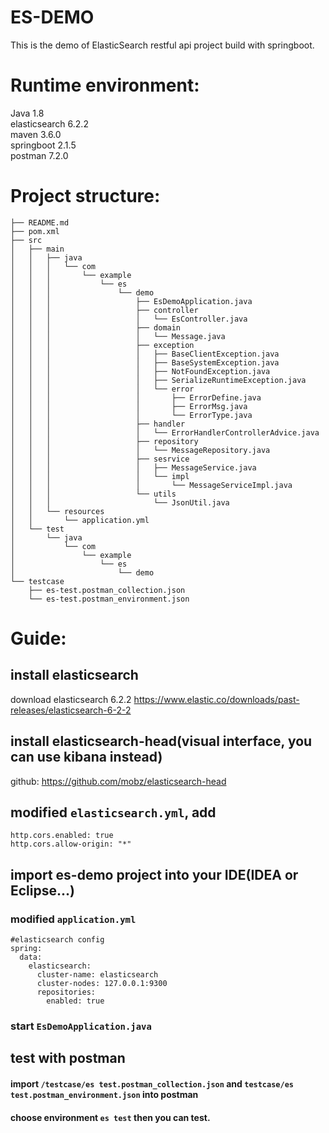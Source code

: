 ES-DEMO
===========
This is the demo of ElasticSearch restful api project build with springboot.

Runtime environment:
======================
Java 1.8  
elasticsearch 6.2.2  
maven 3.6.0	  
springboot 2.1.5  
postman 7.2.0  

Project structure:
======================
```
├── README.md
├── pom.xml
├── src
│   ├── main
│   │   ├── java
│   │   │   └── com
│   │   │       └── example
│   │   │           └── es
│   │   │               └── demo
│   │   │                   ├── EsDemoApplication.java
│   │   │                   ├── controller
│   │   │                   │   └── EsController.java
│   │   │                   ├── domain
│   │   │                   │   └── Message.java
│   │   │                   ├── exception
│   │   │                   │   ├── BaseClientException.java
│   │   │                   │   ├── BaseSystemException.java
│   │   │                   │   ├── NotFoundException.java
│   │   │                   │   ├── SerializeRuntimeException.java
│   │   │                   │   └── error
│   │   │                   │       ├── ErrorDefine.java
│   │   │                   │       ├── ErrorMsg.java
│   │   │                   │       └── ErrorType.java
│   │   │                   ├── handler
│   │   │                   │   └── ErrorHandlerControllerAdvice.java
│   │   │                   ├── repository
│   │   │                   │   └── MessageRepository.java
│   │   │                   ├── sesrvice
│   │   │                   │   ├── MessageService.java
│   │   │                   │   └── impl
│   │   │                   │       └── MessageServiceImpl.java
│   │   │                   └── utils
│   │   │                       └── JsonUtil.java
│   │   └── resources
│   │       └── application.yml
│   └── test
│       └── java
│           └── com
│               └── example
│                   └── es
│                       └── demo
└── testcase
    ├── es-test.postman_collection.json
    └── es-test.postman_environment.json
```

Guide:
======================
## install elasticsearch
download elasticsearch 6.2.2 <https://www.elastic.co/downloads/past-releases/elasticsearch-6-2-2>

## install elasticsearch-head(visual interface, you can use kibana instead)
github: <https://github.com/mobz/elasticsearch-head>

## modified `elasticsearch.yml`, add
```
http.cors.enabled: true
http.cors.allow-origin: "*"
```
## import es-demo project into your IDE(IDEA or Eclipse...)
### modified `application.yml`
```
#elasticsearch config 
spring:
  data:
    elasticsearch:
      cluster-name: elasticsearch
      cluster-nodes: 127.0.0.1:9300
      repositories:
        enabled: true
```
### start `EsDemoApplication.java`

## test with postman
#### import `/testcase/es test.postman_collection.json` and `testcase/es test.postman_environment.json` into postman
#### choose environment `es test` then you can test.











